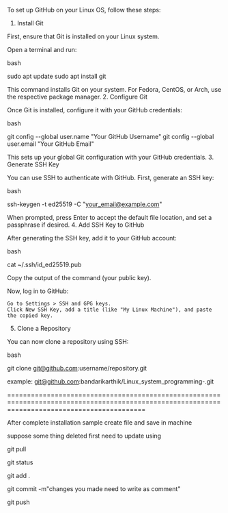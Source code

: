 To set up GitHub on your Linux OS, follow these steps:
1. Install Git

First, ensure that Git is installed on your Linux system.

Open a terminal and run:

bash

sudo apt update
sudo apt install git

This command installs Git on your system. For Fedora, CentOS, or Arch, use the respective package manager.
2. Configure Git

Once Git is installed, configure it with your GitHub credentials:

bash

git config --global user.name "Your GitHub Username"
git config --global user.email "Your GitHub Email"

This sets up your global Git configuration with your GitHub credentials.
3. Generate SSH Key

You can use SSH to authenticate with GitHub. First, generate an SSH key:

bash

ssh-keygen -t ed25519 -C "your_email@example.com"

When prompted, press Enter to accept the default file location, and set a passphrase if desired.
4. Add SSH Key to GitHub

After generating the SSH key, add it to your GitHub account:

bash

cat ~/.ssh/id_ed25519.pub

Copy the output of the command (your public key).

Now, log in to GitHub:

    Go to Settings > SSH and GPG keys.
    Click New SSH Key, add a title (like "My Linux Machine"), and paste the copied key.

5. Clone a Repository

You can now clone a repository using SSH:

bash

git clone git@github.com:username/repository.git

example: 
git@github.com:bandarikarthik/Linux_system_programming-.git

===============================================================================================================================================




After complete installation sample create file and save in machine 

suppose some thing deleted first need to update using 

git pull

git status

git add . 

git commit -m"changes you made need to write as comment"

git push









